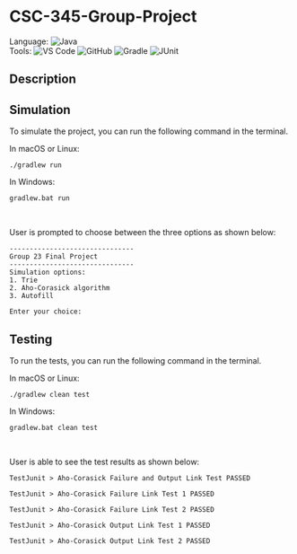 # CSC-345-Group-Project
Language: ![Java](https://img.shields.io/badge/-Java-007396?logo=java&logoColor=white)<br>
Tools: ![VS Code](https://img.shields.io/badge/-VS%20Code-007ACC?logo=visual-studio-code&logoColor=white) ![GitHub](https://img.shields.io/badge/-GitHub-181717?logo=github&logoColor=white) ![Gradle](https://img.shields.io/badge/-Gradle-02303A?logo=gradle&logoColor=white) ![JUnit](https://img.shields.io/badge/-JUnit-25A162?logo=junit5&logoColor=white)<br>



## Description


## Simulation
To simulate the project, you can run the following command in the terminal.

In macOS or Linux:
```shell
./gradlew run
```

In Windows:

```shell
gradlew.bat run
```

<br />

User is prompted to choose between the three options as shown below:
```shell
-------------------------------
Group 23 Final Project
-------------------------------
Simulation options:
1. Trie
2. Aho-Corasick algorithm
3. Autofill

Enter your choice:
```


## Testing
To run the tests, you can run the following command in the terminal.

In macOS or Linux:
```shell
./gradlew clean test
```

In Windows:

```shell
gradlew.bat clean test
```

<br />

User is able to see the test results as shown below:
```shell
TestJunit > Aho-Corasick Failure and Output Link Test PASSED

TestJunit > Aho-Corasick Failure Link Test 1 PASSED

TestJunit > Aho-Corasick Failure Link Test 2 PASSED

TestJunit > Aho-Corasick Output Link Test 1 PASSED

TestJunit > Aho-Corasick Output Link Test 2 PASSED
```


